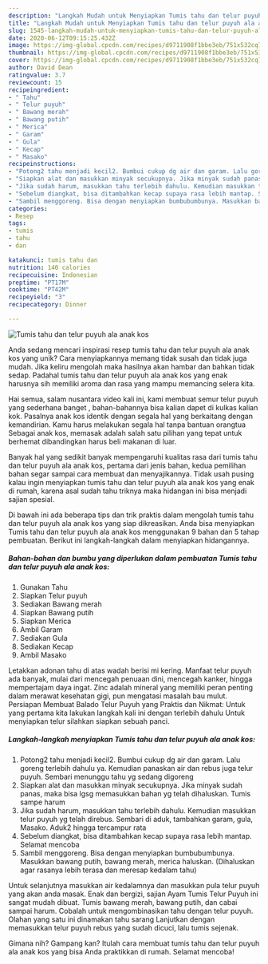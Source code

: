 ```yaml
---
description: "Langkah Mudah untuk Menyiapkan Tumis tahu dan telur puyuh ala anak kos, Sempurna"
title: "Langkah Mudah untuk Menyiapkan Tumis tahu dan telur puyuh ala anak kos, Sempurna"
slug: 1545-langkah-mudah-untuk-menyiapkan-tumis-tahu-dan-telur-puyuh-ala-anak-kos-sempurna
date: 2020-06-12T09:15:25.432Z
image: https://img-global.cpcdn.com/recipes/d9711908f1bbe3eb/751x532cq70/tumis-tahu-dan-telur-puyuh-ala-anak-kos-foto-resep-utama.jpg
thumbnail: https://img-global.cpcdn.com/recipes/d9711908f1bbe3eb/751x532cq70/tumis-tahu-dan-telur-puyuh-ala-anak-kos-foto-resep-utama.jpg
cover: https://img-global.cpcdn.com/recipes/d9711908f1bbe3eb/751x532cq70/tumis-tahu-dan-telur-puyuh-ala-anak-kos-foto-resep-utama.jpg
author: David Dean
ratingvalue: 3.7
reviewcount: 15
recipeingredient:
- " Tahu"
- " Telur puyuh"
- " Bawang merah"
- " Bawang putih"
- " Merica"
- " Garam"
- " Gula"
- " Kecap"
- " Masako"
recipeinstructions:
- "Potong2 tahu menjadi kecil2. Bumbui cukup dg air dan garam. Lalu goreng terlebih dahulu ya. Kemudian panaskan air dan rebus juga telur puyuh. Sembari menunggu tahu yg sedang digoreng"
- "Siapkan alat dan masukkan minyak secukupnya. Jika minyak sudah panas, maka bisa lgsg memasukkan bahan yg telah dihaluskan. Tumis sampe harum"
- "Jika sudah harum, masukkan tahu terlebih dahulu. Kemudian masukkan telur puyuh yg telah direbus. Sembari di aduk, tambahkan garam, gula, Masako. Aduk2 hingga tercampur rata"
- "Sebelum diangkat, bisa ditambahkan kecap supaya rasa lebih mantap. Selamat mencoba"
- "Sambil menggoreng. Bisa dengan menyiapkan bumbubumbunya. Masukkan bawang putih, bawang merah, merica haluskan. (Dihaluskan agar rasanya lebih terasa dan meresap kedalam tahu)"
categories:
- Resep
tags:
- tumis
- tahu
- dan

katakunci: tumis tahu dan 
nutrition: 140 calories
recipecuisine: Indonesian
preptime: "PT17M"
cooktime: "PT42M"
recipeyield: "3"
recipecategory: Dinner

---
```



![Tumis tahu dan telur puyuh ala anak kos](https://img-global.cpcdn.com/recipes/d9711908f1bbe3eb/751x532cq70/tumis-tahu-dan-telur-puyuh-ala-anak-kos-foto-resep-utama.jpg)

Anda sedang mencari inspirasi resep tumis tahu dan telur puyuh ala anak kos yang unik? Cara menyiapkannya memang tidak susah dan tidak juga mudah. Jika keliru mengolah maka hasilnya akan hambar dan bahkan tidak sedap. Padahal tumis tahu dan telur puyuh ala anak kos yang enak harusnya sih memiliki aroma dan rasa yang mampu memancing selera kita.

Hai semua, salam nusantara video kali ini, kami membuat semur telur puyuh yang sederhana banget , bahan-bahannya bisa kalian dapet di kulkas kalian kok. Pasalnya anak kos identik dengan segala hal yang berkaitang dengan kemandirian. Kamu harus melakukan segala hal tanpa bantuan orangtua Sebagai anak kos, memasak adalah salah satu pilihan yang tepat untuk berhemat dibandingkan harus beli makanan di luar.

Banyak hal yang sedikit banyak mempengaruhi kualitas rasa dari tumis tahu dan telur puyuh ala anak kos, pertama dari jenis bahan, kedua pemilihan bahan segar sampai cara membuat dan menyajikannya. Tidak usah pusing kalau ingin menyiapkan tumis tahu dan telur puyuh ala anak kos yang enak di rumah, karena asal sudah tahu triknya maka hidangan ini bisa menjadi sajian spesial.


Di bawah ini ada beberapa tips dan trik praktis dalam mengolah tumis tahu dan telur puyuh ala anak kos yang siap dikreasikan. Anda bisa menyiapkan Tumis tahu dan telur puyuh ala anak kos menggunakan 9 bahan dan 5 tahap pembuatan. Berikut ini langkah-langkah dalam menyiapkan hidangannya.

<!--inarticleads1-->

##### Bahan-bahan dan bumbu yang diperlukan dalam pembuatan Tumis tahu dan telur puyuh ala anak kos:

1. Gunakan  Tahu
1. Siapkan  Telur puyuh
1. Sediakan  Bawang merah
1. Siapkan  Bawang putih
1. Siapkan  Merica
1. Ambil  Garam
1. Sediakan  Gula
1. Sediakan  Kecap
1. Ambil  Masako


Letakkan adonan tahu di atas wadah berisi mi kering. Manfaat telur puyuh ada banyak, mulai dari mencegah penuaan dini, mencegah kanker, hingga mempertajam daya ingat. Zinc adalah mineral yang memiliki peran penting dalam merawat kesehatan gigi, pun mengatasi masalah bau mulut. Persiapan Membuat Balado Telur Puyuh yang Praktis dan Nikmat: Untuk yang pertama kita lakukan langkah kali ini dengan terlebih dahulu Untuk menyiapkan telur silahkan siapkan sebuah panci. 

<!--inarticleads2-->

##### Langkah-langkah menyiapkan Tumis tahu dan telur puyuh ala anak kos:

1. Potong2 tahu menjadi kecil2. Bumbui cukup dg air dan garam. Lalu goreng terlebih dahulu ya. Kemudian panaskan air dan rebus juga telur puyuh. Sembari menunggu tahu yg sedang digoreng
1. Siapkan alat dan masukkan minyak secukupnya. Jika minyak sudah panas, maka bisa lgsg memasukkan bahan yg telah dihaluskan. Tumis sampe harum
1. Jika sudah harum, masukkan tahu terlebih dahulu. Kemudian masukkan telur puyuh yg telah direbus. Sembari di aduk, tambahkan garam, gula, Masako. Aduk2 hingga tercampur rata
1. Sebelum diangkat, bisa ditambahkan kecap supaya rasa lebih mantap. Selamat mencoba
1. Sambil menggoreng. Bisa dengan menyiapkan bumbubumbunya. Masukkan bawang putih, bawang merah, merica haluskan. (Dihaluskan agar rasanya lebih terasa dan meresap kedalam tahu)


Untuk selanjutnya masukkan air kedalamnya dan masukkan pula telur puyuh yang akan anda masak. Enak dan bergizi, sajian Ayam Tumis Telur Puyuh ini sangat mudah dibuat. Tumis bawang merah, bawang putih, dan cabai sampai harum. Cobalah untuk mengombinasikan tahu dengan telur puyuh. Olahan yang satu ini dinamakan tahu sarang Lanjutkan dengan memasukkan telur puyuh rebus yang sudah dicuci, lalu tumis sejenak. 

Gimana nih? Gampang kan? Itulah cara membuat tumis tahu dan telur puyuh ala anak kos yang bisa Anda praktikkan di rumah. Selamat mencoba!
